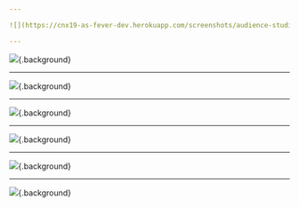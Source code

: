 ```yaml
---

![](https://cnx19-as-fever-dev.herokuapp.com/screenshots/audience-studio.cnx19keynote.fever.0001.manage-segments.slide.png){.background}

---
```


![](https://cnx19-as-fever-dev.herokuapp.com/screenshots/audience-studio.cnx19keynote.fever.0002.manage-segments.slide.png){.background}

---

![](https://cnx19-as-fever-dev.herokuapp.com/screenshots/audience-studio.cnx19keynote.fever.0010.manage-segments.click-settings.slide.png){.background}

---

![](https://cnx19-as-fever-dev.herokuapp.com/screenshots/audience-studio.cnx19keynote.fever.0020.lookalikes.slide.png){.background}

---

![](https://cnx19-as-fever-dev.herokuapp.com/screenshots/audience-studio.cnx19keynote.fever.0020.lookalikes.scrolled.slide.png){.background}

---

![](https://cnx19-as-fever-dev.herokuapp.com/screenshots/audience-studio.cnx19keynote.fever.0030.manage-segments.lookalike-added.slide.png){.background}

---

![](https://cnx19-as-fever-dev.herokuapp.com/screenshots/audience-studio.cnx19keynote.fever.0035.manage-segments.einstein-clicked.slide.png){.background}

